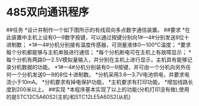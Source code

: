 # 485双向通讯程序
##任务
*设计并制作一个如下图所示的有线双向多点数字通信装置。
##要求
*在此装置中主机上设有0—9数字按键，可以通过按键分别向1#—4#分别发送8位十进制数；
*1#—4#分机分别接有温度传感器，可测量液体0—100°C温度；
*要求每个分机都能够与主机单独进行通信；
*每个分机断电可在主机上有故障显示；
*每个分机有两路0—2.5V模拟量输入，并分别在主机上进行显示，主机具有能够记录分机数据的功能。
*1#—4#分机分别装有0—9按键，并可由一个分机向另外任何一个分机发送0—9的8位十进制数。
*分机采用3.6—3.7V电池供电，并要求电流小于10mA。
*分机要求有掉电保护功能。
*主机要求有打印功能。
*增加线路长度到200米以上。
##实现
*本程序基本实现了以上的功能(分机打印没有做),使用的是STC12C5A60S2(主机)和STC12LE5A60S2(从机)